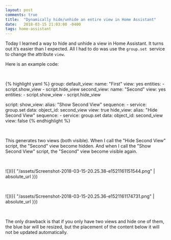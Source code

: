 ```yaml
---
layout: post
comments: true
title:  "Dynamically hide/unhide an entire view in Home Assistant"
date:   2018-03-15 21:03:00 -0400
tags: home-assistant
---
```


Today I learned a way to hide and unhide a view in Home Assistant. It turns out it’s easier than I expected. All I had to do was use the `group.set`  service to change the attribute `view`.

Here is an example code:

<br />

{% highlight yaml %}
group:
  default_view:
    name: "First"
    view: yes
    entities:
      - script.show_view
      - script.hide_view
  second_view:
    name: "Second"
    view: yes
    entities:
      - script.show_view
      - script.hide_view

script:
  show_view:
    alias: "Show Second View"
    sequence:
      - service: group.set
        data:
          object_id: second_view
          view: true
  hide_view:
    alias: "Hide Second View"
    sequence:
      - service: group.set
        data:
          object_id: second_view
          view: false
{% endhighlight %}

<br />

This generates two views \(both visible\). When I call the \"Hide Second View\" script, the \"Second\" view become hidden. And when I call the \"Show Second View\" script, the \"Second\" view become visible again.

<br />

![]({{ "/assets/Screenshot-2018-03-15-20.25.38-e1521161151544.png" | absolute_url }})

<br />

![]({{ "/assets/Screenshot-2018-03-15-20.25.36-e1521161174731.png" | absolute_url }})

<br />

The only drawback is that if you only have two views and hide one of them, the blue bar will be resized, but the placement of the content below it will not be updated automatically.